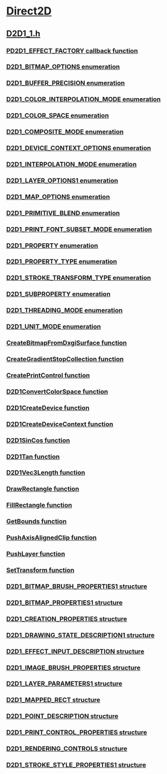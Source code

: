 # [Direct2D](../_direct2d/index.md)
## [D2D1_1.h](index.md)
### [PD2D1_EFFECT_FACTORY callback function](../d2d1_1/nc-d2d1_1-pd2d1_effect_factory.md)
### [D2D1_BITMAP_OPTIONS enumeration](../d2d1_1/ne-d2d1_1-d2d1_bitmap_options.md)
### [D2D1_BUFFER_PRECISION enumeration](../d2d1_1/ne-d2d1_1-d2d1_buffer_precision.md)
### [D2D1_COLOR_INTERPOLATION_MODE enumeration](../d2d1_1/ne-d2d1_1-d2d1_color_interpolation_mode.md)
### [D2D1_COLOR_SPACE enumeration](../d2d1_1/ne-d2d1_1-d2d1_color_space.md)
### [D2D1_COMPOSITE_MODE enumeration](../d2d1_1/ne-d2d1_1-d2d1_composite_mode.md)
### [D2D1_DEVICE_CONTEXT_OPTIONS enumeration](../d2d1_1/ne-d2d1_1-d2d1_device_context_options.md)
### [D2D1_INTERPOLATION_MODE enumeration](../d2d1_1/ne-d2d1_1-d2d1_interpolation_mode.md)
### [D2D1_LAYER_OPTIONS1 enumeration](../d2d1_1/ne-d2d1_1-d2d1_layer_options1.md)
### [D2D1_MAP_OPTIONS enumeration](../d2d1_1/ne-d2d1_1-d2d1_map_options.md)
### [D2D1_PRIMITIVE_BLEND enumeration](../d2d1_1/ne-d2d1_1-d2d1_primitive_blend.md)
### [D2D1_PRINT_FONT_SUBSET_MODE enumeration](../d2d1_1/ne-d2d1_1-d2d1_print_font_subset_mode.md)
### [D2D1_PROPERTY enumeration](../d2d1_1/ne-d2d1_1-d2d1_property.md)
### [D2D1_PROPERTY_TYPE enumeration](../d2d1_1/ne-d2d1_1-d2d1_property_type.md)
### [D2D1_STROKE_TRANSFORM_TYPE enumeration](../d2d1_1/ne-d2d1_1-d2d1_stroke_transform_type.md)
### [D2D1_SUBPROPERTY enumeration](../d2d1_1/ne-d2d1_1-d2d1_subproperty.md)
### [D2D1_THREADING_MODE enumeration](../d2d1_1/ne-d2d1_1-d2d1_threading_mode.md)
### [D2D1_UNIT_MODE enumeration](../d2d1_1/ne-d2d1_1-d2d1_unit_mode.md)
### [CreateBitmapFromDxgiSurface function](../d2d1_1/nf-d2d1_1-createbitmapfromdxgisurface.md)
### [CreateGradientStopCollection function](../d2d1_1/nf-d2d1_1-creategradientstopcollection.md)
### [CreatePrintControl function](../d2d1_1/nf-d2d1_1-createprintcontrol.md)
### [D2D1ConvertColorSpace function](../d2d1_1/nf-d2d1_1-d2d1convertcolorspace.md)
### [D2D1CreateDevice function](../d2d1_1/nf-d2d1_1-d2d1createdevice.md)
### [D2D1CreateDeviceContext function](../d2d1_1/nf-d2d1_1-d2d1createdevicecontext.md)
### [D2D1SinCos function](../d2d1_1/nf-d2d1_1-d2d1sincos.md)
### [D2D1Tan function](../d2d1_1/nf-d2d1_1-d2d1tan.md)
### [D2D1Vec3Length function](../d2d1_1/nf-d2d1_1-d2d1vec3length.md)
### [DrawRectangle function](../d2d1_1/nf-d2d1_1-drawrectangle.md)
### [FillRectangle function](../d2d1_1/nf-d2d1_1-fillrectangle.md)
### [GetBounds function](../d2d1_1/nf-d2d1_1-getbounds.md)
### [PushAxisAlignedClip function](../d2d1_1/nf-d2d1_1-pushaxisalignedclip.md)
### [PushLayer function](../d2d1_1/nf-d2d1_1-pushlayer.md)
### [SetTransform function](../d2d1_1/nf-d2d1_1-settransform.md)
### [D2D1_BITMAP_BRUSH_PROPERTIES1 structure](../d2d1_1/ns-d2d1_1-d2d1_bitmap_brush_properties1.md)
### [D2D1_BITMAP_PROPERTIES1 structure](../d2d1_1/ns-d2d1_1-d2d1_bitmap_properties1.md)
### [D2D1_CREATION_PROPERTIES structure](../d2d1_1/ns-d2d1_1-d2d1_creation_properties.md)
### [D2D1_DRAWING_STATE_DESCRIPTION1 structure](../d2d1_1/ns-d2d1_1-d2d1_drawing_state_description1.md)
### [D2D1_EFFECT_INPUT_DESCRIPTION structure](../d2d1_1/ns-d2d1_1-d2d1_effect_input_description.md)
### [D2D1_IMAGE_BRUSH_PROPERTIES structure](../d2d1_1/ns-d2d1_1-d2d1_image_brush_properties.md)
### [D2D1_LAYER_PARAMETERS1 structure](../d2d1_1/ns-d2d1_1-d2d1_layer_parameters1.md)
### [D2D1_MAPPED_RECT structure](../d2d1_1/ns-d2d1_1-d2d1_mapped_rect.md)
### [D2D1_POINT_DESCRIPTION structure](../d2d1_1/ns-d2d1_1-d2d1_point_description.md)
### [D2D1_PRINT_CONTROL_PROPERTIES structure](../d2d1_1/ns-d2d1_1-d2d1_print_control_properties.md)
### [D2D1_RENDERING_CONTROLS structure](../d2d1_1/ns-d2d1_1-d2d1_rendering_controls.md)
### [D2D1_STROKE_STYLE_PROPERTIES1 structure](../d2d1_1/ns-d2d1_1-d2d1_stroke_style_properties1.md)
